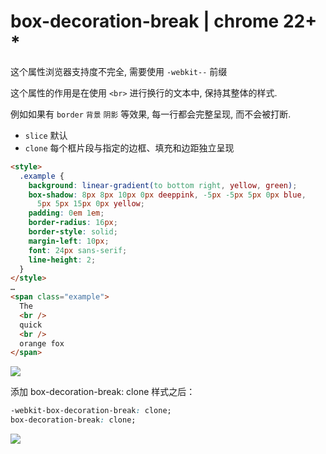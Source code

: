 # box-decoration-break | chrome 22+ \*

这个属性浏览器支持度不完全, 需要使用 `-webkit--` 前缀

这个属性的作用是在使用 `<br>` 进行换行的文本中, 保持其整体的样式.

例如如果有 `border` `背景` `阴影` 等效果, 每一行都会完整呈现, 而不会被打断.

- `slice` 默认
- `clone` 每个框片段与指定的边框、填充和边距独立呈现

```html
<style>
  .example {
    background: linear-gradient(to bottom right, yellow, green);
    box-shadow: 8px 8px 10px 0px deeppink, -5px -5px 5px 0px blue,
      5px 5px 15px 0px yellow;
    padding: 0em 1em;
    border-radius: 16px;
    border-style: solid;
    margin-left: 10px;
    font: 24px sans-serif;
    line-height: 2;
  }
</style>
…
<span class="example">
  The
  <br />
  quick
  <br />
  orange fox
</span>
```

![](https://developer.mozilla.org/en-US/docs/Web/CSS/box-decoration-break/box-decoration-break-inline-slice.png)

添加 box-decoration-break: clone 样式之后：

```css
-webkit-box-decoration-break: clone;
box-decoration-break: clone;
```

![](https://developer.mozilla.org/en-US/docs/Web/CSS/box-decoration-break/box-decoration-break-inline-clone.png)
